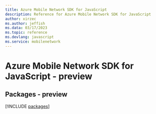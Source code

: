 ```yaml
---
title: Azure Mobile Network SDK for JavaScript
description: Reference for Azure Mobile Network SDK for JavaScript
author: xirzec
ms.author: jeffish
ms.data: 03/17/2023
ms.topic: reference
ms.devlang: javascript
ms.service: mobilenetwork
---
```

# Azure Mobile Network SDK for JavaScript - preview
## Packages - preview
[!INCLUDE [packages](mobile-network-index.md)]